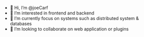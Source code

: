 - 👋 Hi, I’m @joeCarf
- 👀 I’m interested in frontend and backend
- 🌱 I’m currently focus on systems such as distributed system & databases
- 💞️ I’m looking to collaborate on web application or plugins

<!---
joeCarf/joeCarf is a ✨ special ✨ repository because its `README.md` (this file) appears on your GitHub profile.
You can click the Preview link to take a look at your changes.
--->
